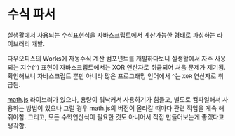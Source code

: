 # 수식 파서

실생활에서 사용되는 수식표현식을 자바스크립트에서 계산가능한 형태로 파싱하는 라이브러리 개발.

다우오피스의 Works에 자동수식 계산 컴포넌트를 개발하다보니 실생활에서 자주 사용되는 지수(`^`) 표현이 자바스크립트에서는 XOR 연산자로 취급되어 처음 문제가 제기됨.
확인해보니 자바스크립트 뿐만 아니라 많은 프로그래밍 언어에서 `^`는 `XOR` 연산자로 취급됨.

[math.js](http://mathjs.org/) 라이브러가 있으나, 용량이 워낙커서 사용하기가 힘들고, 별도로 컴파일해서 사용하는 방법이 있으나 그럴 경우 math.js의 버전이 올라갈 때마다 관련 작업을 계속 해줘야함.
그리고, 모든 수학연산식이 필요한 것도 아니어서 직접 만들어보는게 좋겠다고 생각함.
